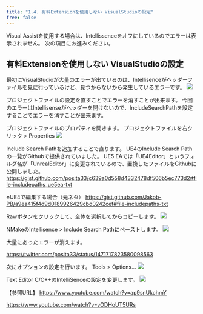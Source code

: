 ```yaml
---
title: "1.4. 有料Extensionを使用しない VisualStudioの設定"
free: false
---
```


Visual Assistを使用する場合は、Intellissenceをオフにしているのでエラーは表示されません。
次の項目にお進みください。

## 有料Extensionを使用しない VisualStudioの設定
最初にVisualStudioが大量のエラーが出ているのは、Intellisenceがヘッダーファイルを見に行っているけど、見つからないから発生しているエラーです。
![](https://storage.googleapis.com/zenn-user-upload/5221c310d098-20220110.png)

プロジェクトファイルの設定を直すことでエラーを消すことが出来ます。
今回のエラーはIntellisenseがヘッダーを開けないので、IncludeSearchPathを設定することでエラーを消すことが出来ます。

プロジェクトファイルのプロパティを開きます。
プロジェクトファイルを右クリック > Properties
![](https://storage.googleapis.com/zenn-user-upload/f36a5cea34b3-20220110.png)

Include Search Pathを追加することで直ります。
UE4のInclude Search Pathの一覧がGithubで提供されていました。
UE5 EAでは「UE4Editor」というフォルダ名が「UnrealEditor」に変更されているので、置換したファイルをGithubに公開しました。
https://gist.github.com/posita33/c639a0d558d4332478df506b5ec773d2#file-includepaths_ue5ea-txt

※UE4で編集する場合（元ネタ）
https://gist.github.com/Jakob-PB/a9ea415f4d9d0189926429cbd0242cef#file-includepaths-txt

Rawボタンをクリックして、全体を選択してからコピーします。
![](https://storage.googleapis.com/zenn-user-upload/f12d0eb457ac-20220110.png)

NMakeのIntellisence > Include Search Pathにペーストします。
![](https://storage.googleapis.com/zenn-user-upload/576d878372df-20220110.png)

大量にあったエラーが消えます。

https://twitter.com/posita33/status/1471717823580098563

次にオプションの設定を行います。
Tools > Options…
![](https://storage.googleapis.com/zenn-user-upload/1430d58c190d-20220110.png)

Text Editor C/C++のIntelliSenceの設定を変更します。
![](https://storage.googleapis.com/zenn-user-upload/d162c47cb83f-20220110.png)

【参照URL】
https://www.youtube.com/watch?v=ap9snUkchmY

https://www.youtube.com/watch?v=vODHoUT5URs

